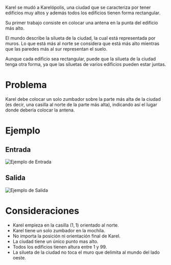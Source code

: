 Karel se mudó a Karelópolis, una ciudad que se caracteriza por tener edificios muy altos y además todos los edificios tienen forma rectangular.

Su primer trabajo consiste en colocar una antena en la punta del edificio más alto.

El mundo describe la silueta de la ciudad, la cual está representada por muros. Lo que está más al norte se considera que está más alto mientras que las paredes más al sur representan el suelo.

Aunque cada edificio sea rectangular, puede que la silueta de la ciudad tenga otra forma, ya que las siluetas de varios edificios pueden estar juntas.

# Problema

Karel debe colocar un solo zumbador sobre la parte más alta de la ciudad (es decir, una casilla al norte de la parte más alta), indicando así el lugar donde debería colocar la antena.

# Ejemplo

## Entrada

![Ejemplo de Entrada](sample.in.png)

## Salida

![Ejemplo de Salida](sample.out.png)

# Consideraciones

- Karel empieza en la casilla $(1, 1)$ orientado al norte.
- Karel tiene un solo zumbador en la mochila.
- No importa la posición ni orientación final de Karel.
- La ciudad tiene un único punto mas alto.
- Todos los edificios tienen altura entre 1 y 99.
- La silueta de la ciudad no toca el muro que delimita al mundo del lado oeste.
